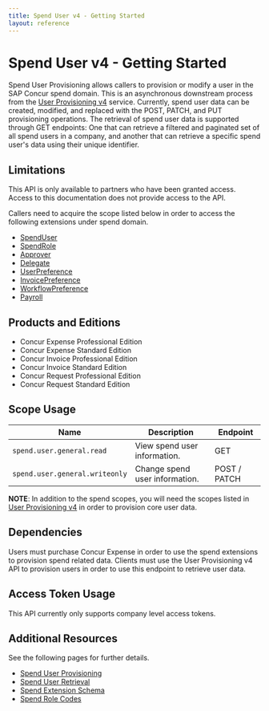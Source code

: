 ```yaml
---
title: Spend User v4 - Getting Started
layout: reference
---
```


# Spend User v4 - Getting Started

Spend User Provisioning allows callers to provision or modify a user in the SAP Concur spend domain. This is an asynchronous downstream process from the [User Provisioning v4](/api-reference/user-provisioning/v4.user-provisioning.html) service. Currently, spend user data can be created, modified, and replaced with the POST, PATCH, and PUT provisioning operations. The retrieval of spend user data is supported through GET endpoints: One that can retrieve a filtered and paginated set of all spend users in a company, and another that can retrieve a specific spend user's data using their unique identifier.

##  <a name="limitations"></a>Limitations

This API is only available to partners who have been granted access. Access to this documentation does not provide access to the API.

Callers need to acquire the scope listed below in order to access the following extensions under spend domain.

* [SpendUser](./v4.spend-user-extension-schema.html#spend-user-extension-schema)
* [SpendRole](./v4.spend-user-extension-schema.html#role-schema)
* [Approver](./v4.spend-user-extension-schema.html#approver-extension-schema)
* [Delegate](./v4.spend-user-extension-schema.html#delegate-extension-schema)
* [UserPreference](./v4.spend-user-extension-schema.html#user-preference-extension-schema)
* [InvoicePreference](v4.spend-user-extension-schema.html#invoice-preference-extension-schema)
* [WorkflowPreference](./v4.spend-user-extension-schema.html#workflow-preferences-extension-schema)
* [Payroll](./v4.spend-user-extension-schema.html#adp-schema)

## <a name="products-editions"></a>Products and Editions

* Concur Expense Professional Edition
* Concur Expense Standard Edition
* Concur Invoice Professional Edition
* Concur Invoice Standard Edition
* Concur Request Professional Edition
* Concur Request Standard Edition

## <a name="scope-usage"></a>Scope Usage

| Name| Description| Endpoint|
|---|---|---|
| `spend.user.general.read`| View spend user information.| GET|
| `spend.user.general.writeonly` | Change spend user information. | POST / PATCH |

**NOTE**: In addition to the spend scopes, you will need the scopes listed in [User Provisioning v4](/api-reference/user-provisioning/v4.user-provisioning.html) in order to provision core user data.

## <a name="dependencies"></a>Dependencies

Users must purchase Concur Expense in order to use the spend extensions to provision spend related data. Clients must use the User Provisioning v4 API to provision users in order to use this endpoint to retrieve user data.

## <a name="access-token-usage"></a>Access Token Usage

This API currently only supports company level access tokens.

## <a name="additional-resources"></a>Additional Resources

See the following pages for further details.

* [Spend User Provisioning](./v4.spend-user-provisioning.html)
* [Spend User Retrieval](./v4.spend-user-retrieval.html)
* [Spend Extension Schema](./v4.spend-user-extension-schema.html)
* [Spend Role Codes](./v4.spend-role-code-definition.html)
